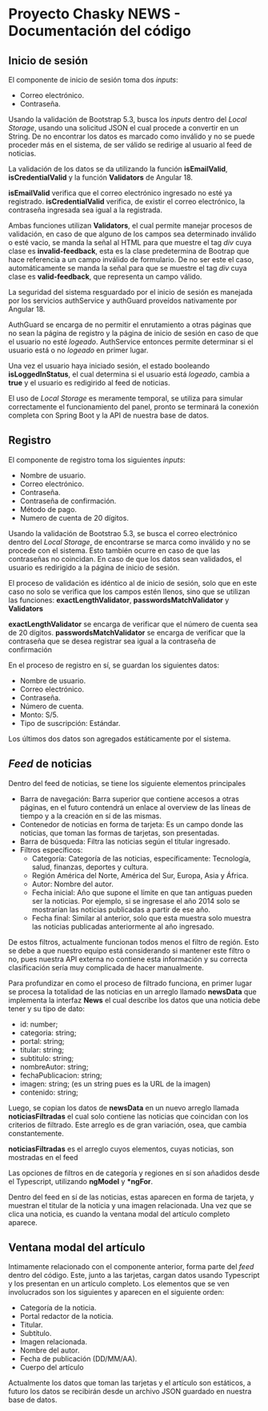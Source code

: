 # Proyecto Chasky NEWS - Documentación del código
## Inicio de sesión
El componente de inicio de sesión toma dos _inputs_: 
- Correo electrónico.
- Contraseña.

Usando la validación de Bootstrap 5.3, busca los _inputs_ dentro del _Local Storage_, usando una solicitud JSON el cual procede a convertir en un String. De no encontrar los datos es marcado como inválido y no se puede proceder más en el sistema, de ser válido se redirige al usuario al feed de noticias.

La validación de los datos se da utilizando la función __isEmailValid__, 
__isCredentialValid__ y la función __Validators__ de Angular 18.

__isEmailValid__ verifica que el correo electrónico ingresado no esté ya registrado.
__isCredentialValid__ verifica, de existir el correo electrónico, la contraseña ingresada sea igual a la registrada.

Ambas funciones utilizan __Validators__, el cual permite manejar procesos de validación, en caso de que alguno de los campos sea determinado inválido o esté vacio, se manda la señal al HTML para que muestre el tag _div_ cuya clase es __invalid-feedback__, esta es la clase predetermina de Bootrap que hace referencia a un campo inválido de formulario. 
De no ser este el caso, automáticamente se manda la señal para que se muestre el tag _div_ cuya clase es __valid-feedback__, que representa un campo válido.

La seguridad del sistema resguardado por el inicio de sesión es manejada por los servicios authService y authGuard proveídos nativamente por Angular 18.

AuthGuard se encarga de no permitir el enrutamiento a otras páginas que no sean la página de registro y la página de inicio de sesión en caso de que el usuario no esté _logeado_. AuthService entonces permite determinar si el usuario está o no _logeado_ en primer lugar.

Una vez el usuario haya iniciado sesión, el estado booleando __isLoggedInStatus__, el cual determina si el usuario está _logeado_, cambia a __true__ y el usuario es redigirido al feed de noticias.

El uso de _Local Storage_ es meramente temporal, se utiliza para simular correctamente el funcionamiento del panel, pronto se terminará la conexión completa con Spring Boot y la API de nuestra base de datos.

## Registro
El componente de registro toma los siguientes _inputs_:
* Nombre de usuario.
* Correo electrónico.
* Contraseña.
* Contraseña de confirmación.
* Método de pago.
* Numero de cuenta de 20 dígitos.

Usando la validación de Bootstrao 5.3, se busca el correo electrónico dentro del _Local Storage_, de encontrarse se marca como inválido y no se procede con el sistema. Esto también ocurre en caso de que las contraseñas no coincidan. En caso de que los datos sean validados, el usuario es redirigido a la página de inicio de sesión.

El proceso de validación es idéntico al de inicio de sesión, solo que en este caso no solo se verifica que los campos estén llenos, sino que se utilizan las funciones: __exactLengthValidator__, __passwordsMatchValidator__ y __Validators__

__exactLengthValidator__ se encarga de verificar que el número de cuenta sea de 20 dígitos.
__passwordsMatchValidator__ se encarga de verificar que la contraseña que se desea registrar sea igual a la contraseña de confirmación

En el proceso de registro en sí, se guardan los siguientes datos:
* Nombre de usuario.
* Correo electrónico.
* Contraseña.
* Número de cuenta.
* Monto: S/5.
* Tipo de suscripción: Estándar.

Los últimos dos datos son agregados estáticamente por el sistema.

## _Feed_ de noticias

Dentro del feed de noticias, se tiene los siguiente elementos principales
* Barra de navegación: Barra superior que contiene accesos a otras páginas, en el futuro contendrá un enlace al overview de las líneas de tiempo y a la creación en sí de las mismas.
* Contenedor de noticias en forma de tarjeta: Es un campo donde las noticias, que toman las formas de tarjetas, son presentadas.
* Barra de búsqueda: Filtra las noticias según el titular ingresado.
* Filtros específicos: 
    - Categoría: Categoría de las noticias, específicamente: Tecnología, salud, finanzas, deportes y cultura.
    - Región América del Norte, América del Sur, Europa, Asia y África.
    - Autor: Nombre del autor.
    - Fecha inicial: Año que supone el límite en que tan antiguas pueden ser la noticias. Por ejemplo, si se ingresase el año 2014 solo se mostrarían las noticias publicadas a partir de ese año.
    - Fecha final: Similar al anterior, solo que esta muestra solo muestra las noticias publicadas anteriormente al año ingresado.

De estos filtros, actualmente funcionan todos menos el filtro de región. Esto se debe a que nuestro equipo está considerando si mantener este filtro o no, pues nuestra API externa no contiene esta información y su correcta clasificación sería muy complicada de hacer manualmente.

Para profundizar en como el proceso de filtrado funciona, en primer lugar se procesa la totalidad de las noticias en un arreglo llamado __newsData__ que implementa la interfaz __News__ el cual describe los datos que una noticia debe tener y su tipo de dato:

  * id: number;
  * categoria: string;
  * portal: string;
  * titular: string;
  * subtitulo: string;
  * nombreAutor: string;
  * fechaPublicacion: string;
  * imagen: string; (es un string pues es la URL de la imagen)
  * contenido: string;

Luego, se copian los datos de __newsData__ en un nuevo arreglo llamada __noticiasFiltradas__ el cual solo contiene las noticias que coincidan con los criterios de filtrado. Este arreglo es de gran variación, osea, que cambia constantemente.

__noticiasFiltradas__ es el arreglo cuyos elementos, cuyas noticias, son mostradas en el feed

Las opciones de filtros en  de categoría y regiones en sí son añadidos desde el Typescript, utilizando __ngModel__ y __*ngFor__. 


Dentro del feed en sí de las noticias, estas aparecen en forma de tarjeta, y muestran el titular de la noticia y una imagen relacionada. Una vez que se clica una noticia, es cuando la ventana modal del artículo completo aparece.

## Ventana modal del artículo

Intimamente relacionado con el componente anterior, forma parte del _feed_ dentro del código. Este, junto a las tarjetas, cargan datos usando Typescript y los presentan en un artículo completo. Los elementos que se ven involucrados son los siguientes y aparecen en el siguiente orden:

* Categoría de la noticia.
* Portal redactor de la noticia.
* Titular.
* Subtítulo.
* Imagen relacionada.
* Nombre del autor.
* Fecha de publicación (DD/MM/AA).
* Cuerpo del artículo

Actualmente los datos que toman las tarjetas y el artículo son estáticos, a futuro los datos se recibirán desde un archivo JSON guardado en nuestra base de datos.
